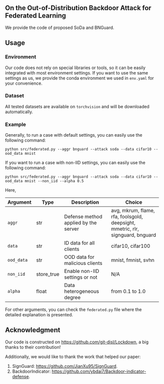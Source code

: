 ## On the Out-of-Distribution Backdoor Attack for Federated Learning

We provide the code of proposed SoDa and BNGuard.

## Usage

### Environment

Our code does not rely on special libraries or tools, so it can be easily integrated with most environment settings. 
If you want to use the same settings as us, we provide the conda environment we used in `env.yaml` for your convenience.

### Dataset
All tested datasets are available on `torchvision` and will be downloaded automatically.

### Example

Generally, to run a case with default settings, you can easily use the following command:

```
python src/federated.py --aggr bnguard --attack soda --data cifar10 --ood_data mnist
```

If you want to run a case with non-IID settings, you can easily use the following command:

```
python src/federated.py --aggr bnguard --attack soda --data cifar10 --ood_data mnist --non_iid --alpha 0.5

```

Here,

| Argument        | Type       | Description   | Choice |
|-----------------|------------|---------------|--------|
| `aggr`         | str   | Defense method applied by the server | avg, mkrum, flame, rfa, foolsgold, deepsight, mmetric, rlr, signguard, bnguard|
| `data`    |   str     | ID data for all clients          | cifar10, cifar100 |
| `ood_data`         | str | OOD data for malicious clients   | mnist, fmnist, svhn |
| `non_iid`         | store_true | Enable non-IID settings or not      | N/A |
| `alpha`         | float | Data heterogeneous degree     | from 0.1 to 1.0|

For other arguments, you can check the `federated.py` file where the detailed explanation is presented.

## Acknowledgment
Our code is constructed on https://github.com/git-disl/Lockdown, a big thanks to their contribution!

Additionally, we would like to thank the work that helped our paper:

1. SignGuard: https://github.com/JianXu95/SignGuard.
2. BackdoorIndicator: https://github.com/ybdai7/Backdoor-indicator-defense.


